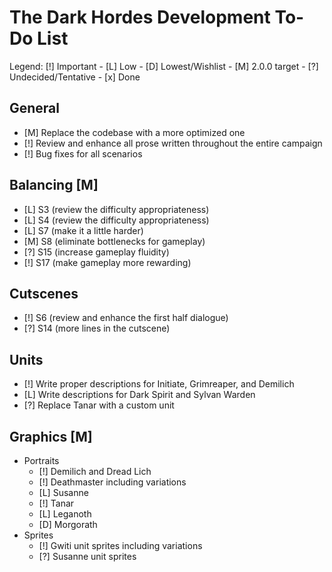 # The Dark Hordes Development To-Do List

  Legend: [!] Important - [L] Low - [D] Lowest/Wishlist - [M] 2.0.0 target -
          [?] Undecided/Tentative - [x] Done

## General
  * [M] Replace the codebase with a more optimized one
  * [!] Review and enhance all prose written throughout the entire campaign
  * [!] Bug fixes for all scenarios

## Balancing [M]
  * [L] S3 (review the difficulty appropriateness)
  * [L] S4 (review the difficulty appropriateness)
  * [L] S7 (make it a little harder)
  * [M] S8 (eliminate bottlenecks for gameplay)
  * [?] S15 (increase gameplay fluidity)
  * [!] S17 (make gameplay more rewarding)

## Cutscenes
  * [!] S6 (review and enhance the first half dialogue)
  * [?] S14 (more lines in the cutscene)

## Units
  * [!] Write proper descriptions for Initiate, Grimreaper, and Demilich
  * [L] Write descriptions for Dark Spirit and Sylvan Warden
  * [?] Replace Tanar with a custom unit

## Graphics [M]
  * Portraits
    * [!] Demilich and Dread Lich
    * [!] Deathmaster including variations
    * [L] Susanne
    * [!] Tanar
    * [L] Leganoth
    * [D] Morgorath
  * Sprites
    * [!] Gwiti unit sprites including variations
    * [?] Susanne unit sprites

